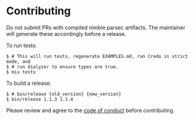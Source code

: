# Contributing

Do not submit PRs with compiled nimble parsec artifacts. The maintainer
will generate these accordingly before a release.

To run tests:
```shell
$ # This will run tests, regenerate EXAMPLES.md, run Credo in strict mode, and
$ # run dialyzer to ensure types are true.
$ mix tests
```

To build a release:
```shell
$ # bin/release {old_version} {new_version}
$ bin/release 1.1.3 1.1.4
```

Please review and agree to the [code of conduct](./CODE_OF_CONDUCT.md) before
contributing.
